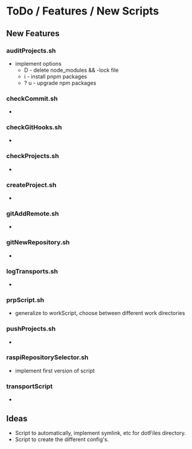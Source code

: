 # ToDo / Features / New Scripts

## New Features

### auditProjects.sh

- implement options
  - D - delete node_modules && -lock file
  - i - install pnpm packages
  - ? u - upgrade npm packages

### checkCommit.sh

-

### checkGitHooks.sh

-

### checkProjects.sh

-

### createProject.sh

-

### gitAddRemote.sh

-

### gitNewRepository.sh

-

### logTransports.sh

-

### prpScript.sh

- generalize to workScript, choose between different work directories  

### pushProjects.sh

- 

### raspiRepositorySelector.sh

- implement first version of script

### transportScript

-

## Ideas

- Script to automatically, implement symlink, etc for dotFiles directory.
- Script to create the different config's.
